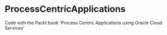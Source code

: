 # ProcessCentricApplications
Code with the Packt book 'Process Centric Applications using Oracle Cloud Services'
